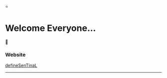 :star: 
# Welcome Everyone... 
:tada:

### Website
<a href="https://definesentinal.github.io/PRODIGY_WD_04" target="_blank">defineSenTinaL</a>

---
